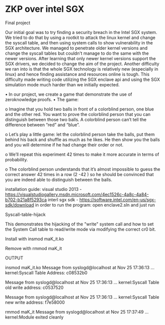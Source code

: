 # ZKP over intel SGX
Final project

Our initial goal was to try finding a security breach in the Intel SGX system.
We tried to do that by using a rootkit to attack the linux kernel and change the
syscall table, and then using system calls to show vulnerability in the SGX
architecture.
We managed to penetrate older kernel versions and change the syscall tables
but couldn't manage to do the same with the newer versions.
After learning that only newer kernel versions support the SGX drivers, we
decided to change the aim of the project.
Another difficulty we ran into is that the whole SGX technology is relatively
new (especially in linux) and hence finding assistance and resources online is
tough.
This difficulty made writing code utilizing the SGX enclave api and using the
SGX simulation mode much harder than we initially expected.



• In our project, we create a game that demonstrate the use of zeroknowledge
  proofs.
• The game:

  o Imagine that you hold two balls in front of a colorblind person,
    one blue and the other red.
    You want to prove the colorblind person that you can distinguish
    between those two balls.
    A colorblind person can’t tell the difference between “red” and
    “blue”.
    
  o Let’s play a little game:
    let the colorblind person take the balls, put them behind his back
    and shuffle as much as he likes.
    He then show you the balls and you will determine if he had
    change their order or not.
    
  o We’ll repeat this experiment 42 times to make it more accurate in
    terms of probability.
    
  o The colorblind person understands that it’s almost impossible to
    guess the correct answer 42 times in a row (2
    -42 ) so he should be
    convinced that you are indeed able to distinguish between the
    balls.


installation guide:
visual studio 2013 - https://visualstudiogallery.msdn.microsoft.com/4ec1526c-4a8c-4a84-b702-b21a8f5293ca
interl sgx sdk - https://software.intel.com/en-us/sgx-sdk/download
in order to run the program: open enclave2.sln and just run




Syscall-table-hijack

This demonstrates the hijacking of the "write" system call and how to set the System Call table to read/write mode via modifying the correct cr0 bit.

Install with insmod maK_it.ko

Remove with rmmod maK_it


OUTPUT


insmod maK_it.ko Message from syslogd@localhost at Nov 25 17:36:13 ... kernel:Syscall Table Address: c08532b0

Message from syslogd@localhost at Nov 25 17:36:13 ... kernel:Syscall Table old write address: c0537520

Message from syslogd@localhost at Nov 25 17:36:13 ... kernel:Syscall Table new write address: f7e58000

rmmod maK_it Message from syslogd@localhost at Nov 25 17:37:49 ... kernel:Module exited cleanly
